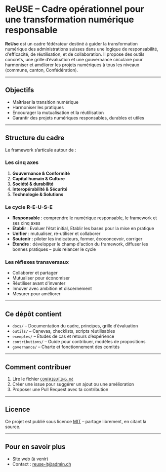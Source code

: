 # ReUSE – Cadre opérationnel pour une transformation numérique responsable

**ReUse** est un cadre fédérateur destiné à guider la transformation numérique des administrations suisses dans une logique  de responsabilité, d'efficacité, de réutilisation, et de collaboration. Il propose des outils concrets, une grille d’évaluation et une gouvernance circulaire pour harmoniser et améliorer les projets numériques à tous les niveaux (commune, canton, Confédération).

---

## Objectifs

- Maîtriser la transition numérique
- Harmoniser les pratiques 
- Encourager la mutualisation et la réutilisation 
- Garantir des projets numériques responsables, durables et utiles

---

## Structure du cadre

Le framework s’articule autour de :

### Les cinq axes 

1. **Gouvernance & Conformité**
2. **Capital humain & Culture**
3. **Société & durabilité**
4. **Interopérabilité & Sécurité**
5. **Technologie & Solutions**    

### Le cycle R-E-U-S-E

- **Responsable** : comprendre le numérique responsable, le framework et ses cinq axes 
- **Établir** : Evaluer l’état initial, Etablir les bases pour la mise en pratique
- **Unifier** : mutualiser, ré-utiliser et collaborer  
- **Soutenir** : piloter les indicateurs, former, écoconcevoir, corriger  
- **Étendre** : développer le champ d'action du framework, diffuser les bonnes pratiques – puis relancer le cycle  


### Les réflexes transversaux

- Collaborer et partager
- Mutualiser pour économiser
- Réutiliser avant d'inventer
- Innover avec ambition et discernement
- Mesurer pour améliorer


---

## Ce dépôt contient

- `docs/` – Documentation du cadre, principes, grille d’évaluation
- `outils/` – Canevas, checklists, scripts réutilisables
- `exemples/` – Études de cas et retours d’expérience
- `contributions/` – Guide pour contribuer, modèles de propositions
- `governance/` – Charte et fonctionnement des comités

---

## Comment contribuer

1. Lire le fichier [`CONTRIBUTING.md`](CONTRIBUTING.md)
2. Créer une issue pour suggérer un ajout ou une amélioration
3. Proposer une Pull Request avec ta contribution

---

## Licence

Ce projet est publié sous licence [MIT](LICENSE) – partage librement, en citant la source.

---

## Pour en savoir plus

- Site web (à venir)
- Contact : reuse-it@admin.ch
